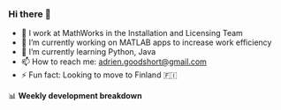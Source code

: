 ### Hi there 👋

<!--
**goodshort/goodshort** is a ✨ _special_ ✨ repository because its `README.md` (this file) appears on your GitHub profile.
-->

- 💼 I work at MathWorks in the Installation and Licensing Team
- 🔭 I’m currently working on MATLAB apps to increase work efficiency
- 🌱 I’m currently learning Python, Java
- 📫 How to reach me: adrien.goodshort@gmail.com
- ⚡ Fun fact: Looking to move to Finland 🇫🇮 

📊 **Weekly development breakdown**

<!--START_SECTION:waka-->
<!--END_SECTION:waka-->
